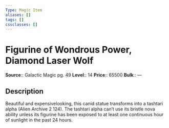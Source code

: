 ```yaml
---
Type: Magic Item
aliases: []
tags: []
cssclasses: []
---
```


# Figurine of Wondrous Power, Diamond Laser Wolf

**Source**:: Galactic Magic pg. 49
**Level**:: 14
**Price**:: 65500
**Bulk**:: —

## Description

Beautiful and expensivelooking, this canid statue transforms into a tashtari alpha (Alien Archive 2 124). The tashtari alpha can’t use its bristle nova ability unless its figurine has been exposed to at least one continuous hour of sunlight in the past 24 hours.
